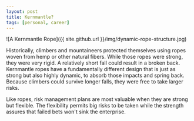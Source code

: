 ```yaml
---
layout: post
title: Kernmantle?
tags: [personal, career]
---
```


![A Kernmantle Rope]({{ site.github.url }}/img/dynamic-rope-structure.jpg)

Historically, climbers and mountaineers protected themselves using ropes woven from hemp or other natural fibers. While those ropes were strong, they were very rigid. A relatively short fall could result in a broken back. Kernmantle ropes have a fundamentally different design that is just as strong but also highly dynamic, to absorb those impacts and spring back. Because climbers could survive longer falls, they were free to take larger risks. 

Like ropes, risk management plans are most valuable when they are strong but flexible. The flexibility permits big risks to be taken while the strength assures that failed bets won't sink the enterprise.  
